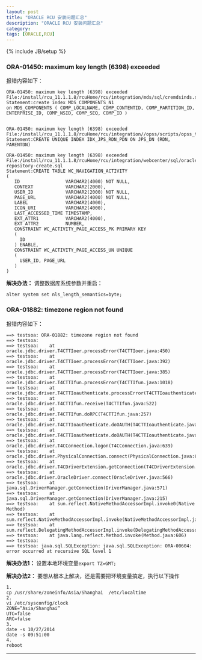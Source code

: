 ```yaml
---
layout: post
title: "ORACLE RCU 安装问题汇总"
description: "ORACLE RCU 安装问题汇总"
category: 
tags: [ORACLE,RCU]
---
```

{% include JB/setup %}

### ORA-01450: maximum key length (6398) exceeded
报错内容如下：

    ORA-01450: maximum key length (6398) exceeded
    File:/install/rcu_11.1.1.8/rcuHome/rcu/integration/mds/sql/cremdsinds.sql
    Statement:create index MDS_COMPONENTS_N1
    on MDS_COMPONENTS ( COMP_LOCALNAME, COMP_CONTENTID, COMP_PARTITION_ID, ENTERPRISE_ID, COMP_NSID, COMP_SEQ, COMP_ID )
    
    
    ORA-01450: maximum key length (6398) exceeded
    File:/install/rcu_11.1.1.8/rcuHome/rcu/integration//opss/scripts/opss_tables.sql
    Statement:CREATE UNIQUE INDEX IDX_JPS_RDN_PDN ON JPS_DN (RDN, PARENTDN)
    
    ORA-01450: maximum key length (6398) exceeded
    File:/install/rcu_11.1.1.8/rcuHome/rcu/integration/webcenter/sql/oracle/activitystreaming-repository-create.sql
    Statement:CREATE TABLE WC_NAVIGATION_ACTIVITY
    (
       ID                 VARCHAR2(4000) NOT NULL,
       CONTEXT            VARCHAR2(2000),
       USER_ID            VARCHAR2(2000) NOT NULL,
       PAGE_URL           VARCHAR2(4000) NOT NULL,
       LABEL              VARCHAR2(4000),
       ICON_URI           VARCHAR2(4000),
       LAST_ACCESSED_TIME TIMESTAMP,
       EXT_ATTR1          VARCHAR2(4000),
       EXT_ATTR2          NUMBER,
       CONSTRAINT WC_ACTIVITY_PAGE_ACCESS_PK PRIMARY KEY
       (
         ID
       ) ENABLE,
       CONSTRAINT WC_ACTIVITY_PAGE_ACCESS_UN UNIQUE
       (
         USER_ID, PAGE_URL
       )
    )
  

**解决办法：**
调整数据库系统参数并重启：

    alter system set nls_length_semantics=byte;
  


### ORA-01882: timezone region not found
报错内容如下：

    ==> testsoa: ORA-01882: timezone region not found
    ==> testsoa: 
    ==> testsoa:    at oracle.jdbc.driver.T4CTTIoer.processError(T4CTTIoer.java:450)
    ==> testsoa:    at oracle.jdbc.driver.T4CTTIoer.processError(T4CTTIoer.java:392)
    ==> testsoa:    at oracle.jdbc.driver.T4CTTIoer.processError(T4CTTIoer.java:385)
    ==> testsoa:    at oracle.jdbc.driver.T4CTTIfun.processError(T4CTTIfun.java:1018)
    ==> testsoa:    at oracle.jdbc.driver.T4CTTIoauthenticate.processError(T4CTTIoauthenticate.java:501)
    ==> testsoa:    at oracle.jdbc.driver.T4CTTIfun.receive(T4CTTIfun.java:522)
    ==> testsoa:    at oracle.jdbc.driver.T4CTTIfun.doRPC(T4CTTIfun.java:257)
    ==> testsoa:    at oracle.jdbc.driver.T4CTTIoauthenticate.doOAUTH(T4CTTIoauthenticate.java:437)
    ==> testsoa:    at oracle.jdbc.driver.T4CTTIoauthenticate.doOAUTH(T4CTTIoauthenticate.java:954)
    ==> testsoa:    at oracle.jdbc.driver.T4CConnection.logon(T4CConnection.java:639)
    ==> testsoa:    at oracle.jdbc.driver.PhysicalConnection.connect(PhysicalConnection.java:666)
    ==> testsoa:    at oracle.jdbc.driver.T4CDriverExtension.getConnection(T4CDriverExtension.java:32)
    ==> testsoa:    at oracle.jdbc.driver.OracleDriver.connect(OracleDriver.java:566)
    ==> testsoa:    at java.sql.DriverManager.getConnection(DriverManager.java:571)
    ==> testsoa:    at java.sql.DriverManager.getConnection(DriverManager.java:215)
    ==> testsoa:    at sun.reflect.NativeMethodAccessorImpl.invoke0(Native Method)
    ==> testsoa:    at sun.reflect.NativeMethodAccessorImpl.invoke(NativeMethodAccessorImpl.java:57)
    ==> testsoa:    at sun.reflect.DelegatingMethodAccessorImpl.invoke(DelegatingMethodAccessorImpl.java:43)
    ==> testsoa:    at java.lang.reflect.Method.invoke(Method.java:606)
    ==> testsoa: 
    ==> testsoa: java.sql.SQLException: java.sql.SQLException: ORA-00604: error occurred at recursive SQL level 1

**解决办法1：**
设置本地环境变量`export TZ=GMT;`

**解决办法2：**
要想从根本上解决，还是需要把环境变量搞定，执行以下操作


    1.
    cp /usr/share/zoneinfo/Asia/Shanghai  /etc/localtime
    2.
    vi /etc/sysconfig/clock
    ZONE=”Asia/Shanghai”
    UTC=false
    ARC=false
    3.
    date -s 10/27/2014
    date -s 09:51:00
    4.
    reboot


<hr class="bs-docs-separator">
